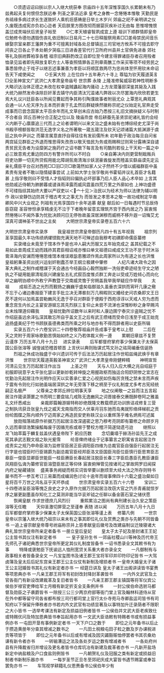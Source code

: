<!-- { "loadSidebar": true } -->
　　○须遗诏诏曰朕以宗人入继大统获奉  宗庙四十五年深惟享国久长累朝未有乃兹弗起夫复何恨但念朕远奉  列圣之家法近承  皇考之身教一念惓惓本惟敬  天勤民是务祗缘多病过求长生遂致奸人乘机诳感祷是日举土木岁兴  郊庙之祀不亲明讲之仪久废既违成宪亦负初心迩者  天启朕里方图改彻而据婴灰疾补过无由每  思惟增愧恨盖愆成羙端伏后贤皇子裕至
　　○仁孝天植睿智夙成宜上遵  祖训下顺群情即皇帝位勉修令德勿遇毁伤丧礼依旧制以日易月二十七日释服祭用素□□差毋禁民间音乐嫁娶宗室亲郡王藩屏为重不可擅离封域各处总督镇巡三司官地方攸系不可擅去职守间丧之日各止于本处朝夕哭临三日进香差官代行卫所府州县并土官俱免进香  郊社等礼及朕祔葬袙享各稽  祖宗旧典斟酌改正自即位至今建言得罪诸臣存者召用殁者恤录见监者即先释放复职方士人等查照情罪各正刑章斋醮工作采买等项不经劳民之事悉皆停止于戏子以继志述事兼善为孝臣以将顺匡救两尽为忠尚体至怀用钦未命诏告天下咸使闻之
　　○壬寅大殓  上在位四十五年寿六十寻上  尊隘为钦天履道英豸□殳圣神宣文广武洪仁大孝肃皇帝庙号  世宗葬  永陵  上隆准修髯威容若神性明断多大略识达治体正德之未改在权幸盗贼蠭起海内骚动  上方龙潜藩邸深鉴其毙及入践大统乃赫然发命诛除巨奸革去镇守内臣清汰冗滥诸凡弊政以次尽罢海内欣欣若更生焉大礼议兴廷臣各以所闻见曹起而争其称引陶濮故事者附丽尤众  上覃思礼典观其会通一以人伦天序为主本而折衷于孔孟然后群疑焕然徽称宗祀之仪始定礼官奔走受成事而已尝念国家太平百余年而礼文草创未应古始乃悉按三礼旧文摘抉疑义与时制不合者自  郊丘百神分合正配之位以及  陵庙烝尝  帝后耕蚕先圣贤崇祀诸礼皆约会经义内断于心廪廪追三代而上之论者谓明兴以来文治之盛未始有也博综经史尤深于尚书殿亭榜额皆取洪范无逸字义名之所著敬一箴五箴注及钦天记颂诸篇大抵渊源于虞廷之执中尹训之  而纂言属意直抒自得往往有发前儒所未  初年勤于政治每旦自问省  两宫延见群臣之外退而惟思得失孜孜以敬天恤民为务或雨赐稍愆则宵分露祷深自谴责贫民无告者为设糜粥之施药疗之诏书数下每言及有司酷刑若役上干天和一篇之中必三致意焉尤重边防四方有警许所司以不时白
　　○亲自筹决内则更营制戢叛兵将吏功罪一切无所贷假用能北障胡氛南清海沴妖泯豪酋旋发而殪盖实繇庙谟先定云亲礼儒臣平台召对西苑□□羽□贝□歌蔼然如家人父子然终不少借以威福群臣中虽素贵有宠者不敢以隐情疑事尝试  上前如大学士张孚敬尚书霍韬并议礼首臣才名籍甚  上指孚敬则曰不受惜人才指韬则曰偏执必坏部事乃后人臣人品心术卒如  上言其他勋戚近侍朝为肺腑暮或谴诛雨泽露而威风霆虽四荒万里之外廓如也  上神功盛德不可缕指综其始终大要以严驭吏以＜宀十见＞治民以为经术为师以法律为辅以明作  政以安静饬边防其于稽古考文之事尤为  而皆发之孝思本之敬一故功戒制定华裔卿风中兴大业视之  列祖有光焉享国四十余年追慕  献皇  献后如一日每遇时节忌辰侍臣窃窥  圣容惨怛承享精虔无不泣于下者晚年留意玄理筑齐宫于西内居之乃  宸衷惕然惓惓以不闻外事为忧批决顾问日无停咎故虽深居渊穆而威柄不移升遐一诏悔艾尤深真可谓神圣不世出之主矣
　　大明世宗肃皇帝实录卷五百六十六

大明世宗肃皇帝实录序
　　我皇祖世宗肃皇帝御历凡四十有五年视我
　　祖宗列圣享国最久丰功伟绩炳燿铿鍧充满天地不可殚述自我穆考初禩即命儒臣纂修
　　实录绪业未竟至于馆本作予是也冲人嗣大历服又五年始克成之
盖其纪载之不易如此昔周成王幼而践祚其君臣相诏戒亦惟曰单文祖德曰咸成文王功不怠于时沐浴膏泽海内安澜而惓惓思维馆本维误艰毖患雅颂作焉此周家所以为有道之长也洪惟
皇祖躬秉圣资出抚兴运刬奸剔蠹丕举王纲立极建中肇修
　　人纪凡诸大政令之因革大典礼之制作咸稽谋于天会通古今经画自心毅然独断一洗俗吏牵迹经生守文之陋执之不疑用能廓清垢氛兴建废坠五礼式叙百度惟贞群工奔走以受成万姓倾心而向化卒之幽明协顺中外敉宁声教暨于交南威灵憺于穷朔盖我举我举疑应作举我
　　太祖
　　成祖丕造之光烈而觐扬之巍巍乎盛矣临御滋久虽垂衣深拱而宵旰几康之儆不忘于心诸边奏报臣下建言手批立决无滞晷刻万几稍暇则又繙经史问农桑即文王日昃不遑何以加焉盖尝勒豳风无逸于亭召对群臣于便殿于西苑谆谆以天戒人穷为虑而重念宫生内长之主宴安游娱忘其先烈朕三复仰止未尝不流涕也深惟眇眇之身早赐鸿业未烛理道仰藉我
　　皇祖忧勤所诏数年以来时和人康边圉宁泰灾沴盗贼之忧不作绍庭虽远余泽弘深其敢忘所自乎盖文王之后有武王缵绪而受命日浅至于成王始克追扬盛美纪于竹书顾朕虽德弗类而所乘之时与地亦有不得而辞者用以史臣所辑
　　实录五百六十六卷宝训二十四卷敬荐祖庙并告成事于皇考以上慰
　　二后在天之灵附于周家咏歌勤苦慎始如终之义乃若体裁义例一遵
　　累朝旧章兹不复赘云谨序  万历五年八月十九日
　进实录表
　　后军都督府掌府事少保兼太子太保英国公臣张溶等  诚惶诚恐稽首顿首  上言伏以典则贻谋式笃文孙之祜简编垂信诞扬
　　烈祖之休成功独盛于中兴遗训可传于后法法万历起居注作世昭兹绳武焕乎有章洪惟
　　世宗钦天履道英毅圣神宣文广武洪仁大孝肃皇帝刚健粹精
　　神明宣哲河清云见生万历起居注作出当
　　上圣之符
　　天与人归入应大横之兆自绍庭于初服即锐意乎太平张化瑟以更新妙乾转坤旋之用握政枢而独运合阳舒阴惨之宜志在忧勤治先起居注作光明作应天以实善承仁爱之心视民如伤每厉贪残之禁未言而声疾于震有令则化行如驰虽端居深拱之年无旁落下移之柄至于仪礼制度尤多考古宪经统嗣正名极严
　　父尊亲之孝郊丘辨位明事天享
　　地之仪阐敬一之旨而注五言起居注作箴读灏噩之书而明三要盘铭几戒陈无逸豳风之词晋接泰交赓既醉卷阿之雅虽礼文纤悉咸出
　　亲裁即篇翰游娱特称妙绝既隆文教载缵武功训旅诘戎修复三营之制执讯获丑张皇九伐之威天戈南指而交人伏辜月羽东驰而岛夷就殄络绎梯航之贡纷纶图牒之陈内顺外宁迈周家之再造民安吏称轶汉业以重辉荡乎难名炳焉可述属
　　放勋殂落祗原作祈据万历起居注改深遏密之思乃穆考亮阴即有纂修之命顾岁月久远而章牍浩繁操觚每废于因循充栋或艰于讐校方稽汗简遂恸遗弓迨
　　继照以龙飞始萃篇于麟复兹盖伏遇皇帝陛下  躬应历数
　　念切羹墙于赫汤孙监先王之成宪其承武志觐文祖之耿光爰霈
　　纶音俾终绪业于记事纂言之职寓省言起居注作成责实之规乃申命臣溶为监修官臣居正臣调阳臣四维为总裁官臣自强臣行起居注无行字是也镗臣时行臣锡爵为副总裁官臣经邦臣洛文臣国臣洵臣位臣慎行臣思育臣志皋臣一俊臣显卿臣世能臣一桂臣赓臣长春起居注脱臣长春三字臣启愚臣孔教臣谦臣凤翔臣弘诲为纂修官臣溶暨臣居正等仰体
宸衷俯殚管见按诸司之掌故网罗旧闻探内府之秘藏铺张
　盛美事务阙疑而核实词皆举要以删烦至大经大法之所存则特书屡书而不一参互考订三易藁而成编润色讨论十逾年而竣事俾四十六载之盛治粲如日星将百千万世之鸿名亘乎天坏恭成
　　世宗肃皇帝实录五百六十六卷
　　宝训二十四卷进呈臣溶等愧乏良史之才久原作允据万历起居注改窃大官之饩杀青甫就惊岁序之屡更副墨虽存知化工之莫测非能当华衮斧钺之任聊以备金匮石室之储伏愿
　　恢阐皇猷  作求世德庶几风烈衍
　　重熙累洽之图尚有典刑建长治久安之策臣溶等无任瞻
　　天仰圣激切屏营之至谨奉  表随  进以闻
　　万历五年八月十九日后军都督府掌府事少保兼太子太保英国公臣张溶等谨上表
　修纂凡例
　　一世宗皇帝以宗藩入继大统乃祖宗以来未有之事其即位礼仪及赏赉之类亦与先朝不同皆备书  一追上睿宗献皇帝尊号祔庙称宗并上慈孝献皇后徽号及改建庙制议迁陵寝诸大典礼皆世宗皇帝所亲定者备书  一册立皇后皇妃
　　皇太子太子妃及册封诸王王妃公主皆书其仪注有新定者书
　　一  皇子皇孙生书  一郊庙社稷山川等神及历代帝王  先师孔子诸祀典悉世宗皇帝所更定其仪礼制度皆备书  一诏书悉录全文其敕书有为事
　　特降或褒勉臣下抚谕远人恤刑宽贷关系重大者亦录全文
　　一凡御制有与政事相关者皆备录全文  一凡宝玺图书及诸王郡王宝将军印并印符印记皆书  一大驾卤簿及皇太后后妃东宫亲王郡王公主仪仗有新制及增损者书  一皇帝大婚皇太子诸王公主冠婚皆书其礼仪有新定者亦书  一  经筵日讲及  皇太子诸王出阁讲读皆书宴赉等项恩典亦书  一凡亲王郡王将军有初封改封降封革袭皆书
　　一内外文武官及土官各衙门有新设改建裁革及复旧者皆书
　　一凡亲王郡王郡主镇国等将军仪宾公侯伯岁禄官吏俸给军士月粮有新定折支全支条例并书
　　一封公侯伯命选驸马都督及勋臣之子袭爵皆书
一除授三公三少两京府部等衙门堂上官及翰林科道侍从官在外中都等留守司各省都布按三司行都司堂上官行太仆寺苑马寺卿盐运司皆书有司知府以下保留升俸秩者亦书若内外文武官有功绩显著及以事特加升迁录荫者不限职之大小皆书
一选举考课法有新定及损益旧例者皆书  一公侯伯并文武大臣老疾致仕或特赐优问及特加恩典皆书奉旨起用亦书  一文武大臣诰敕有特赐者书或有损益事例亦书  一屯田开垦有事例新定者书  一天下户口之数于
　　即位之元年备书以后止于攒造黄册年分查其增减之数书之
　　一凡田土税粮屯田子粒之数及岁办课税进贡等项皆于
　　即位之元年备书以后或有增减及因灾蠲豁赈恤停罢者书其农桑劝课有新令者亦书
　　一转输漕运之法及各处岁运之数有增减者书
　　一各处府州县有升降裁省归并增设及更名者皆书仓库坑冶有新建及裁革者亦书
一凡新开盐场新定中纳盐粮及户口食盐则例皆书
　　一凡朝贺礼仪及冠服之类有新定或损益旧制者书新制乐器亦书
　　一每岁圣节正旦冬至郊祀庆成大宴皆书遇节赐宴或奉旨罢免亦书  一
　　车驾视学耕籍礼仪恩赉备书公侯伯年少有
